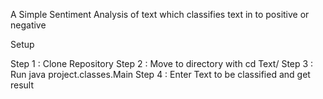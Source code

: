 A Simple Sentiment Analysis of text which classifies text in to positive or negative

Setup

Step 1 : Clone Repository
Step 2 : Move to directory with cd Text/
Step 3 : Run java project.classes.Main
Step 4 : Enter Text to be classified and get result
